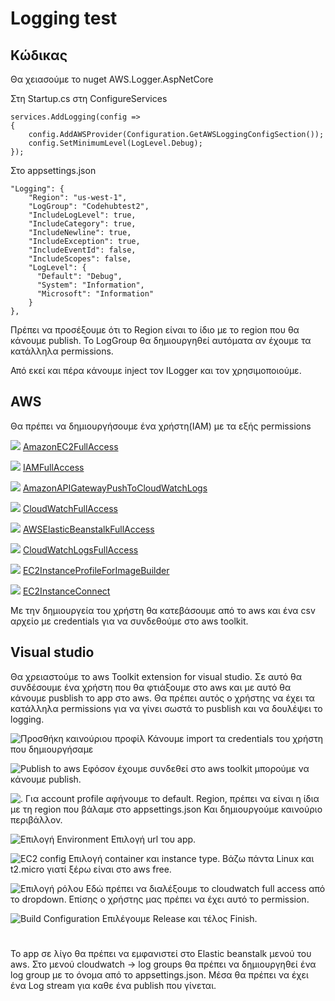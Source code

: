 # Logging test

##  Κώδικας

Θα χειασούμε το nuget AWS.Logger.AspNetCore

Στη Startup.cs στη ConfigureServices

    services.AddLogging(config =>
    {
        config.AddAWSProvider(Configuration.GetAWSLoggingConfigSection());
        config.SetMinimumLevel(LogLevel.Debug);
    });

Στο appsettings.json

    "Logging": {
	    "Region": "us-west-1",
	    "LogGroup": "Codehubtest2",
	    "IncludeLogLevel": true,
	    "IncludeCategory": true,
	    "IncludeNewline": true,
	    "IncludeException": true,
	    "IncludeEventId": false,
	    "IncludeScopes": false,
	    "LogLevel": {
	      "Default": "Debug",
	      "System": "Information",
	      "Microsoft": "Information"
	    }
    },

Πρέπει να προσέξουμε ότι το Region είναι το ίδιο με το region που θα κάνουμε publish.
To LogGroup θα δημιουργηθεί αυτόματα αν έχουμε τα κατάλληλα permissions.

Από εκεί και πέρα κάνουμε inject τον ILogger και τον χρησιμοποιούμε.

##  AWS
Θα πρέπει να δημιουργήσουμε ένα χρήστη(ΙΑΜ) με τα εξής permissions

 ![](https://console.aws.amazon.com/iam/assets/images/policy_icon.png) [AmazonEC2FullAccess](https://console.aws.amazon.com/iam/home?region=us-west-1#/policies/arn%3Aaws%3Aiam%3A%3Aaws%3Apolicy%2FAmazonEC2FullAccess)


 ![](https://console.aws.amazon.com/iam/assets/images/policy_icon.png) [IAMFullAccess](https://console.aws.amazon.com/iam/home?region=us-west-1#/policies/arn%3Aaws%3Aiam%3A%3Aaws%3Apolicy%2FIAMFullAccess)


 ![](https://console.aws.amazon.com/iam/assets/images/policy_icon.png) [AmazonAPIGatewayPushToCloudWatchLogs](https://console.aws.amazon.com/iam/home?region=us-west-1#/policies/arn%3Aaws%3Aiam%3A%3Aaws%3Apolicy%2Fservice-role%2FAmazonAPIGatewayPushToCloudWatchLogs)


 ![](https://console.aws.amazon.com/iam/assets/images/policy_icon.png) [CloudWatchFullAccess](https://console.aws.amazon.com/iam/home?region=us-west-1#/policies/arn%3Aaws%3Aiam%3A%3Aaws%3Apolicy%2FCloudWatchFullAccess)


 ![](https://console.aws.amazon.com/iam/assets/images/policy_icon.png) [AWSElasticBeanstalkFullAccess](https://console.aws.amazon.com/iam/home?region=us-west-1#/policies/arn%3Aaws%3Aiam%3A%3Aaws%3Apolicy%2FAWSElasticBeanstalkFullAccess)


 ![](https://console.aws.amazon.com/iam/assets/images/policy_icon.png) [CloudWatchLogsFullAccess](https://console.aws.amazon.com/iam/home?region=us-west-1#/policies/arn%3Aaws%3Aiam%3A%3Aaws%3Apolicy%2FCloudWatchLogsFullAccess)


 ![](https://console.aws.amazon.com/iam/assets/images/policy_icon.png) [EC2InstanceProfileForImageBuilder](https://console.aws.amazon.com/iam/home?region=us-west-1#/policies/arn%3Aaws%3Aiam%3A%3Aaws%3Apolicy%2FEC2InstanceProfileForImageBuilder)


 ![](https://console.aws.amazon.com/iam/assets/images/policy_icon.png) [EC2InstanceConnect](https://console.aws.amazon.com/iam/home?region=us-west-1#/policies/arn%3Aaws%3Aiam%3A%3Aaws%3Apolicy%2FEC2InstanceConnect)

Με την δημιουργεία του χρήστη θα κατεβάσουμε από το aws και ένα csv αρχείο με credentials για να συνδεθούμε στο aws toolkit.

##  Visual studio
Θα χρειαστούμε το aws Toolkit extension for visual studio.
Σε αυτό θα συνδέσουμε ένα χρήστη που θα φτιάξουμε στο aws και με αυτό θα κάνουμε pusblish το app στο aws. Θα πρέπει αυτός ο χρήστης να έχει τα κατάλληλα permissions για να γίνει σωστά το pusblish και να δουλέψει το logging.

![Προσθήκη καινούριου προφίλ](https://imgur.com/IcTZ2gp)
Κάνουμε import τα credentials του χρήστη που δημιουργήσαμε

![Publish to aws](https://imgur.com/j7qZdiI) 
Εφόσον έχουμε συνδεθεί στο aws toolkit μπορούμε να κάνουμε publish.

![.](https://imgur.com/aB13s2E)
Για account profile αφήνουμε το default.
Region, πρέπει να είναι η ίδια με τη region που βάλαμε στο appsettings.json
Και δημιουργούμε καινούριο περιβάλλον.

![Επιλογή Environment](https://imgur.com/65xXx40)
Επιλογή url του app.

![EC2 config](https://imgur.com/K7pOBd5)
Επιλογή container και instance type. Βάζω πάντα Linux και t2.micro γιατί ξέρω είναι στο aws free.

![Επιλογή ρόλου](https://imgur.com/LXgmv0z)
Εδώ πρέπει να διαλέξουμε το cloudwatch full access από το dropdown.
Επίσης ο χρήστης μας πρέπει να έχει αυτό το permission.

![Build Configuration](https://imgur.com/GDNjp1l)
Επιλέγουμε Release και τέλος Finish.

#
Το app σε λίγο θα πρέπει να εμφανιστεί στο Elastic beanstalk μενού του aws.
Στο μενού cloudwatch -> log groups θα πρέπει να δημιουργηθεί ένα log group με το όνομα από το appsettings.json.
Μέσα θα πρέπει να έχει ένα Log stream για καθε ένα publish που γίνεται.
